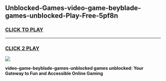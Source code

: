 
## Unblocked-Games-video-game-beyblade-games-unblocked-Play-Free-5pf8n
<h3>
<a href="https://premium76.site?title=video-game-beyblade-games-unblocked&ref=20A">CLICK TO PLAY</a></h3>
<hr>

<h3>
<a href="https://premium76.site?title=video-game-beyblade-games-unblocked&ref=20A">CLICK 2 PLAY</a>
  
</h3>

<a href="https://premium76.site?title=video-game-beyblade-games-unblocked&ref=20A"><img src="https://clearcache.store/games.png"></a>


**video-game-beyblade-games-unblocked games unblocked: Your Gateway to Fun and Accessible Online Gaming**
